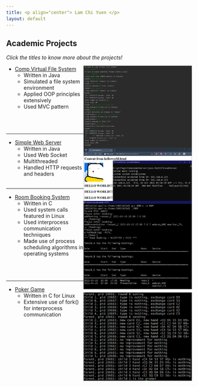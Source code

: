 ```yaml
---
title: <p align="center"> Lam Chi Yuen </p>
layout: default
---
```


## Academic Projects
_Click the titles to know more about the projects!_

- [Comp Virtual File System](https://github.com/LammyLam/portfolio/tree/master/CompVirtualFileSystem) [<img align="right" width="294" height="222" src="cvfs1.PNG">](https://lammylam.github.io/portfolio/cvfs1.PNG)
    - Written in Java
    - Simulated a file system environment
    - Applied OOP principles extensively
    - Used MVC pattern
<br/><br/>
<br/><br/>

* * *

- [Simple Web Server](https://github.com/LammyLam/portfolio/tree/master/SimpleWebServer) [<img align="right" width="294" height="144" src="web.png">](https://lammylam.github.io/portfolio/web.png)
    - Written in Java 
    - Used Web Socket
    - Multithreaded
    - Handled HTTP requests and headers
<br/><br/>

* * *

- [Room Booking System](https://github.com/LammyLam/portfolio/tree/master/RoomBookingManager) [<img align="right" width="294" height="239" src="rbm1.PNG">](https://lammylam.github.io/portfolio/rbm1.PNG)
    - Written in C
    - Used system calls featured in Linux
    - Used interprocess communication techniques
    - Made use of process scheduling algorithms in operating systems
<br/><br/>
<br/><br/>

* * * 

- [Poker Game](https://github.com/LammyLam/portfolio/tree/master/PokerGame) [<img align="right" width="294" height="239" src="poker.PNG">](https://github.com/LammyLam/portfolio/blob/gh-pages/poker.PNG)
    - Written in C for Linux
    - Extensive use of fork() for interprocess communication
<br/><br/>
<br/><br/>
<br/><br/>


